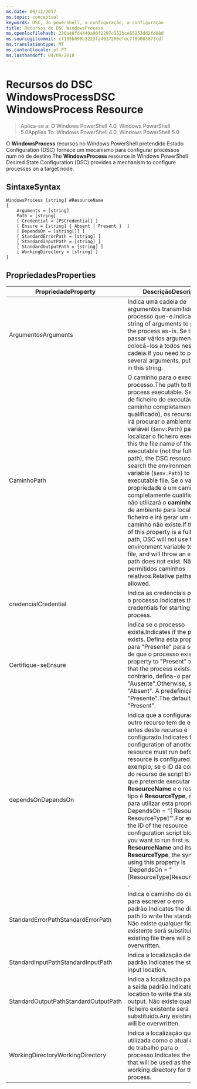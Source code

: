 ```yaml
---
ms.date: 06/12/2017
ms.topic: conceptual
keywords: DSC, do powershell, a configuração, a configuração
title: Recursos do DSC WindowsProcess
ms.openlocfilehash: 236a48fd4449a96f2297c152bce65253dd2fd08d
ms.sourcegitcommit: cf195b090b3223fa4917206dfec7f0b603873cdf
ms.translationtype: MT
ms.contentlocale: pt-PT
ms.lasthandoff: 04/09/2018
---
```

# <a name="dsc-windowsprocess-resource"></a><span data-ttu-id="37a22-103">Recursos do DSC WindowsProcess</span><span class="sxs-lookup"><span data-stu-id="37a22-103">DSC WindowsProcess Resource</span></span>

> <span data-ttu-id="37a22-104">Aplica-se a: O Windows PowerShell 4.0, Windows PowerShell 5.0</span><span class="sxs-lookup"><span data-stu-id="37a22-104">Applies To: Windows PowerShell 4.0, Windows PowerShell 5.0</span></span>

<span data-ttu-id="37a22-105">O **WindowsProcess** recursos no Windows PowerShell pretendido Estado Configuration (DSC) fornece um mecanismo para configurar processos num nó de destino.</span><span class="sxs-lookup"><span data-stu-id="37a22-105">The **WindowsProcess** resource in Windows PowerShell Desired State Configuration (DSC) provides a mechanism to configure processes on a target node.</span></span>

## <a name="syntax"></a><span data-ttu-id="37a22-106">Sintaxe</span><span class="sxs-lookup"><span data-stu-id="37a22-106">Syntax</span></span>

```
WindowsProcess [string] #ResourceName
{
    Arguments = [string]
    Path = [string]
    [ Credential = [PSCredential] ]
    [ Ensure = [string] { Absent | Present }  ]
    [ DependsOn = [string[]] ]
    [ StandardErrorPath = [string] ]
    [ StandardInputPath = [string] ]
    [ StandardOutputPath = [string] ]
    [ WorkingDirectory = [string] ]
}
```

## <a name="properties"></a><span data-ttu-id="37a22-107">Propriedades</span><span class="sxs-lookup"><span data-stu-id="37a22-107">Properties</span></span>
|  <span data-ttu-id="37a22-108">Propriedade</span><span class="sxs-lookup"><span data-stu-id="37a22-108">Property</span></span>  |  <span data-ttu-id="37a22-109">Descrição</span><span class="sxs-lookup"><span data-stu-id="37a22-109">Description</span></span>   |
|---|---|
| <span data-ttu-id="37a22-110">Argumentos</span><span class="sxs-lookup"><span data-stu-id="37a22-110">Arguments</span></span>| <span data-ttu-id="37a22-111">Indica uma cadeia de argumentos transmitidos para o processo que-é.</span><span class="sxs-lookup"><span data-stu-id="37a22-111">Indicates a string of arguments to pass to the process as-is.</span></span> <span data-ttu-id="37a22-112">Se tiver de passar vários argumentos, colocá-los a todos nesta cadeia.</span><span class="sxs-lookup"><span data-stu-id="37a22-112">If you need to pass several arguments, put them all in this string.</span></span>|
| <span data-ttu-id="37a22-113">Caminho</span><span class="sxs-lookup"><span data-stu-id="37a22-113">Path</span></span>| <span data-ttu-id="37a22-114">O caminho para o executável do processo.</span><span class="sxs-lookup"><span data-stu-id="37a22-114">The path to the process executable.</span></span> <span data-ttu-id="37a22-115">Se o nome de ficheiro do executável (não o caminho completamente qualificado), os recursos de DSC irá procurar o ambiente **caminho** variável (`$env:Path`) para localizar o ficheiro executável.</span><span class="sxs-lookup"><span data-stu-id="37a22-115">If this the file name of the executable (not the fully qualified path), the DSC resource will search the environment **Path** variable (`$env:Path`) to find the executable file.</span></span> <span data-ttu-id="37a22-116">Se o valor desta propriedade é um caminho completamente qualificado, DSC não utilizará o **caminho** variável de ambiente para localizar o ficheiro e irá gerar um erro se o caminho não existe.</span><span class="sxs-lookup"><span data-stu-id="37a22-116">If the value of this property is a fully qualified path, DSC will not use the **Path** environment variable to find the file, and will throw an error if the path does not exist.</span></span> <span data-ttu-id="37a22-117">Não são permitidos caminhos relativos.</span><span class="sxs-lookup"><span data-stu-id="37a22-117">Relative paths are not allowed.</span></span>|
| <span data-ttu-id="37a22-118">credencial</span><span class="sxs-lookup"><span data-stu-id="37a22-118">Credential</span></span>| <span data-ttu-id="37a22-119">Indica as credenciais para iniciar o processo.</span><span class="sxs-lookup"><span data-stu-id="37a22-119">Indicates the credentials for starting the process.</span></span>|
| <span data-ttu-id="37a22-120">Certifique-se</span><span class="sxs-lookup"><span data-stu-id="37a22-120">Ensure</span></span>| <span data-ttu-id="37a22-121">Indica se o processo exista.</span><span class="sxs-lookup"><span data-stu-id="37a22-121">Indicates if the process exists.</span></span> <span data-ttu-id="37a22-122">Defina esta propriedade para "Presente" para se certificar de que o processo exista.</span><span class="sxs-lookup"><span data-stu-id="37a22-122">Set this property to "Present" to ensure that the process exists.</span></span> <span data-ttu-id="37a22-123">Caso contrário, defina-o para "Ausente".</span><span class="sxs-lookup"><span data-stu-id="37a22-123">Otherwise, set it to "Absent".</span></span> <span data-ttu-id="37a22-124">A predefinição é "Presente".</span><span class="sxs-lookup"><span data-stu-id="37a22-124">The default is "Present".</span></span>|
| <span data-ttu-id="37a22-125">dependsOn</span><span class="sxs-lookup"><span data-stu-id="37a22-125">DependsOn</span></span> | <span data-ttu-id="37a22-126">Indica que a configuração de outro recurso tem de executar antes deste recurso é configurado.</span><span class="sxs-lookup"><span data-stu-id="37a22-126">Indicates that the configuration of another resource must run before this resource is configured.</span></span> <span data-ttu-id="37a22-127">Por exemplo, se o ID da configuração do recurso de script bloco de que pretende executar primeiro é __ResourceName__ e o respetivo tipo é __ResourceType__, a sintaxe para utilizar esta propriedade é ' DependsOn = "[ ResourceName ResourceType]"'.</span><span class="sxs-lookup"><span data-stu-id="37a22-127">For example, if the ID of the resource configuration script block that you want to run first is __ResourceName__ and its type is __ResourceType__, the syntax for using this property is \`DependsOn = "[ResourceType]ResourceName"\`\` .</span></span>|
| <span data-ttu-id="37a22-128">StandardErrorPath</span><span class="sxs-lookup"><span data-stu-id="37a22-128">StandardErrorPath</span></span>| <span data-ttu-id="37a22-129">Indica o caminho do diretório para escrever o erro padrão.</span><span class="sxs-lookup"><span data-stu-id="37a22-129">Indicates the directory path to write the standard error.</span></span> <span data-ttu-id="37a22-130">Não existe qualquer ficheiro existente será substituído.</span><span class="sxs-lookup"><span data-stu-id="37a22-130">Any existing file there will be overwritten.</span></span>|
| <span data-ttu-id="37a22-131">StandardInputPath</span><span class="sxs-lookup"><span data-stu-id="37a22-131">StandardInputPath</span></span>| <span data-ttu-id="37a22-132">Indica a localização de entrada padrão.</span><span class="sxs-lookup"><span data-stu-id="37a22-132">Indicates the standard input location.</span></span>|
| <span data-ttu-id="37a22-133">StandardOutputPath</span><span class="sxs-lookup"><span data-stu-id="37a22-133">StandardOutputPath</span></span>| <span data-ttu-id="37a22-134">Indica a localização para guardar a saída padrão.</span><span class="sxs-lookup"><span data-stu-id="37a22-134">Indicates the location to write the standard output.</span></span> <span data-ttu-id="37a22-135">Não existe qualquer ficheiro existente será substituído.</span><span class="sxs-lookup"><span data-stu-id="37a22-135">Any existing file there will be overwritten.</span></span>|
| <span data-ttu-id="37a22-136">WorkingDirectory</span><span class="sxs-lookup"><span data-stu-id="37a22-136">WorkingDirectory</span></span>| <span data-ttu-id="37a22-137">Indica a localização que será utilizada como o atual diretório de trabalho para o processo.</span><span class="sxs-lookup"><span data-stu-id="37a22-137">Indicates the location that will be used as the current working directory for the process.</span></span>|